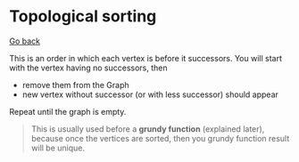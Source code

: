 # Topological sorting

[Go back](..)

This is an order in which each vertex is before it successors. You will start
with the vertex having no successors, then

* remove them from the Graph
* new vertex without successor (or with less successor) should appear

Repeat until the graph is empty.

> This is usually used before a **grundy function** (explained later),
> because once the vertices are sorted, then you grundy function result will be unique.